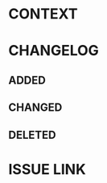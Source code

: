 # CONTEXT
 <!-- A brief description of the reason for these changes. -->
 
# CHANGELOG
<!-- A brief description of the changes in this PR using the sections below -->
## ADDED
## CHANGED
## DELETED
# ISSUE LINK 